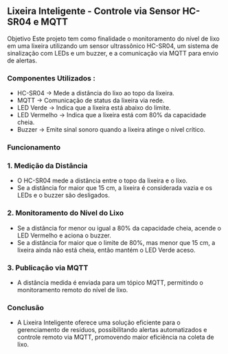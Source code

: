 ## Lixeira Inteligente - Controle via Sensor HC-SR04 e MQTT ##
Objetivo
Este projeto tem como finalidade o monitoramento do nível de lixo em uma lixeira utilizando um sensor ultrassônico HC-SR04, um sistema de sinalização com LEDs e um buzzer, e a comunicação via MQTT para envio de alertas.

### Componentes Utilizados :
- HC-SR04 → Mede a distância do lixo ao topo da lixeira.
- MQTT → Comunicação de status da lixeira via rede.
- LED Verde → Indica que a lixeira está abaixo do limite.
- LED Vermelho → Indica que a lixeira está com 80% da capacidade cheia.
- Buzzer → Emite sinal sonoro quando a lixeira atinge o nível crítico.
  
### Funcionamento
### 1. Medição da Distância 

- O HC-SR04 mede a distância entre o topo da lixeira e o lixo.
- Se a distância for maior que 15 cm, a lixeira é considerada vazia e os LEDs e o buzzer são desligados.

### 2. Monitoramento do Nível do Lixo
- Se a distância for menor ou igual a 80% da capacidade cheia, acende o LED Vermelho e aciona o buzzer.
- Se a distância for maior que o limite de 80%, mas menor que 15 cm, a lixeira ainda não está cheia, então mantém o LED Verde aceso.
  
### 3. Publicação via MQTT
- A distância medida é enviada para um tópico MQTT, permitindo o monitoramento remoto do nível de lixo.
  
### Conclusão
- A Lixeira Inteligente oferece uma solução eficiente para o gerenciamento de resíduos, possibilitando alertas automatizados e controle remoto via MQTT, promovendo maior eficiência na coleta de lixo.
